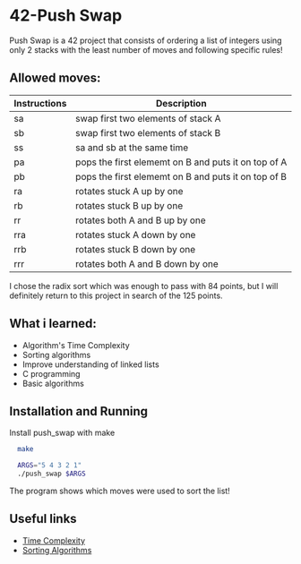 
# 42-Push Swap

Push Swap is a 42 project that consists of ordering a list of integers using only 2 stacks with the least number of moves and following specific rules!

## Allowed moves:

| Instructions | Description   |
| -------------| ------------- |
| sa           | swap first two elements of stack A |
| sb           | swap first two elements of stack B | 
| ss           | sa and sb at the same time         | 
| pa           | pops the first elememt on B and puts it on top of A | 
| pb           | pops the first elememt on B and puts it on top of B | 
| ra           | rotates stuck A up by one         | 
| rb           | rotates stuck B up by one         | 
| rr           | rotates both A and B up by one    | 
| rra          | rotates stuck A down by one       | 
| rrb          | rotates stuck B down by one       | 
| rrr          | rotates both A and B down by one  | 

I chose the radix sort which was enough to pass with 84 points, but I will definitely return to this project in search of the 125 points.


## What i learned:
 - Algorithm's Time Complexity
 - Sorting algorithms
 - Improve understanding of linked lists
 - C programming
 - Basic algorithms

## Installation and Running

Install push_swap with make

```bash
  make
```

```bash
  ARGS="5 4 3 2 1"
  ./push_swap $ARGS
```
The program shows which moves were used to sort the list!

## Useful links

- [Time Complexity](https://www.mygreatlearning.com/blog/why-is-time-complexity-essential/)
- [Sorting Algorithms](https://www.geeksforgeeks.org/sorting-algorithms/)


